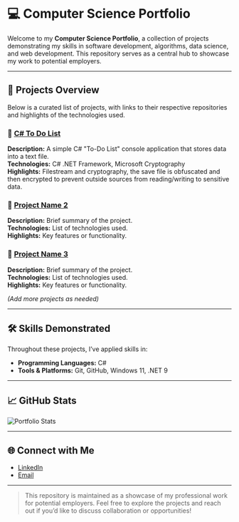 # 💻 Computer Science Portfolio

Welcome to my **Computer Science Portfolio**, a collection of projects demonstrating my skills in software development, algorithms, data science, and web development. This repository serves as a central hub to showcase my work to potential employers.

---

## 📂 Projects Overview

Below is a curated list of projects, with links to their respective repositories and highlights of the technologies used.  

### 🔹 [C# To Do List](https://github.com/titansrule3035/solo-comp-sci-portfolio/tree/main/projects/CSharpToDoList)
**Description:** A simple C# "To-Do List" console application that stores data into a text file.  
**Technologies:** C# .NET Framework, Microsoft Cryptography  
**Highlights:** Filestream and cryptography, the save file is obfuscated and then encrypted to prevent outside sources from reading/writing to sensitive data.

### 🔹 [Project Name 2](link-to-repo)
**Description:** Brief summary of the project.  
**Technologies:** List of technologies used.  
**Highlights:** Key features or functionality.

### 🔹 [Project Name 3](link-to-repo)
**Description:** Brief summary of the project.  
**Technologies:** List of technologies used.  
**Highlights:** Key features or functionality.

*(Add more projects as needed)*  

---

## 🛠 Skills Demonstrated

Throughout these projects, I’ve applied skills in:  

- **Programming Languages:** C#  
- **Tools & Platforms:** Git, GitHub, Windows 11, .NET 9  

---

## 📈 GitHub Stats

![Portfolio Stats](https://github-readme-stats.vercel.app/api?username=titansrule3035&show_icons=true&theme=radical)

---

## 🌐 Connect with Me

- [LinkedIn](https://www.linkedin.com/in/joseph-rodriguez-006b4b303)  
- [Email](mailto:jorod3035@gmail.com)  

---

> This repository is maintained as a showcase of my professional work for potential employers. Feel free to explore the projects and reach out if you’d like to discuss collaboration or opportunities!

